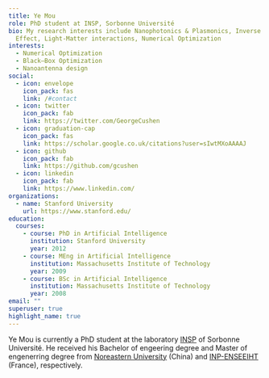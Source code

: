 ```yaml
---
title: Ye Mou
role: PhD student at INSP, Sorbonne Université
bio: My research interests include Nanophotonics & Plasmonics, Inverse Faraday
  Effect, Light-Matter interactions, Numerical Optimization
interests:
  - Numerical Optimization
  - Black–Box Optimization
  - Nanoantenna design
social:
  - icon: envelope
    icon_pack: fas
    link: /#contact
  - icon: twitter
    icon_pack: fab
    link: https://twitter.com/GeorgeCushen
  - icon: graduation-cap
    icon_pack: fas
    link: https://scholar.google.co.uk/citations?user=sIwtMXoAAAAJ
  - icon: github
    icon_pack: fab
    link: https://github.com/gcushen
  - icon: linkedin
    icon_pack: fab
    link: https://www.linkedin.com/
organizations:
  - name: Stanford University
    url: https://www.stanford.edu/
education:
  courses:
    - course: PhD in Artificial Intelligence
      institution: Stanford University
      year: 2012
    - course: MEng in Artificial Intelligence
      institution: Massachusetts Institute of Technology
      year: 2009
    - course: BSc in Artificial Intelligence
      institution: Massachusetts Institute of Technology
      year: 2008
email: ""
superuser: true
highlight_name: true
---
```

Ye Mou is currently a PhD student at the laboratory [INSP](https://w3.insp.upmc.fr/) of Sorbonne Université. He received his Bachelor of engeering degree and Master of engenerring degree from [Noreastern University](http://www.neu.edu.cn/) (China) and [INP-ENSEEIHT](https://www.enseeiht.fr/fr/index.html) (France), respectively.